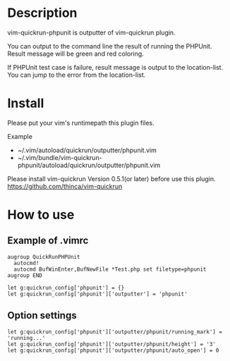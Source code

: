 # Description

vim-quickrun-phpunit is outputter of vim-quickrun plugin.

You can output to the command line the result of running the PHPUnit. 
Result message will be green and red coloring.

If PHPUnit test case is failure, result message is output to the location-list.  
You can jump to the error from the location-list.

# Install

Please put your vim's runtimepath this plugin files.

Example

* ~/.vim/autoload/quickrun/outputter/phpunit.vim
* ~/.vim/bundle/vim-quickrun-phpunit/autoload/quickrun/outputter/phpunit.vim

Please install vim-quickrun Version 0.5.1(or later) before use this plugin.  
<https://github.com/thinca/vim-quickrun>

# How to use

## Example of .vimrc

    augroup QuickRunPHPUnit
      autocmd!
      autocmd BufWinEnter,BufNewFile *Test.php set filetype=phpunit
    augroup END
    
    let g:quickrun_config['phpunit'] = {}
    let g:quickrun_config['phpunit']['outputter'] = 'phpunit'

## Option settings

    let g:quickrun_config['phpunit']['outputter/phpunit/running_mark'] = 'running...'
    let g:quickrun_config['phpunit']['outputter/phpunit/height'] = '3'
    let g:quickrun_config['phpunit']['outputter/phpunit/auto_open'] = 0
